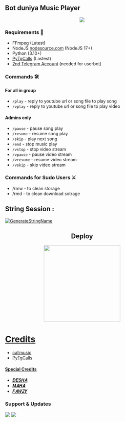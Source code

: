<h2 align="centre">Bot duniya Music Player</h2>

<p align="center">
  <img src="https://telegra.ph/file/81f7fe75e4e487651402b.jpg">
</p>

<h3>Requirements 📝</h3>

- FFmpeg (Latest)
- NodeJS [nodesource.com](https://nodesource.com/) (NodeJS 17+)
- Python (3.10+)
- [PyTgCalls](https://github.com/pytgcalls/pytgcalls) (Lastest)
- [2nd Telegram Account](https://telegram.org/blog/themes-accounts#multiple-accounts) (needed for userbot)

### Commands 🛠
#### For all in group
- `/play` - reply to youtube url or song file to play song
- `/vplay` - reply to youtube url or song file to play video
#### Admins only
- `/pause` - pause song play
- `/resume` - resume song play
- `/skip` - play next song
- `/end` - stop music play
- `/vstop` - stop video stream
- `/vpause` - pause video stream
- `/vresume` - resume video stream
- `/vskip` - skip video stream

### Commands for Sudo Users ⚔️
- /rmw - to clean storage
- /rmd - to clean download sotrage

## String Session :
[![GenerateStringName](https://img.shields.io/badge/repl.it-generateStringName-white)](https://t.me/Decode_String_bot)


<h2 align="center">
   Deploy
</h2>

<p align="center">
<a href="https://heroku.com/deploy?template=https://github.com/Damnnn2/source-maha"><img src="https://img.shields.io/badge/Deploy%20To%20Heroku-blueviolet?style=for-the-badge&logo=heroku" width="250""/</a>  

# Credits
- callmusic 
- PyTgCalls

#### Special Credits
- [𝑫𝑬𝑺𝑯𝑨](https://t.me/DeshaXBlacck)
- [𝑴𝑨𝑯𝑨](https://t.me/U_A_DI)
- [𝑭𝑨𝑾𝒁𝒀](https://t.me/U_K_G)

### Support & Updates 
<a href="https://t.me/music_Desha"><img src="https://img.shields.io/badge/Join-Group%20Support-red.svg?style=for-the-badge&logo=Telegram"></a> <a href="https://t.me/music_Desha1"><img src="https://img.shields.io/badge/Join-Updates%20Channel-white.svg?style=for-the-badge&logo=Telegram"></a>
